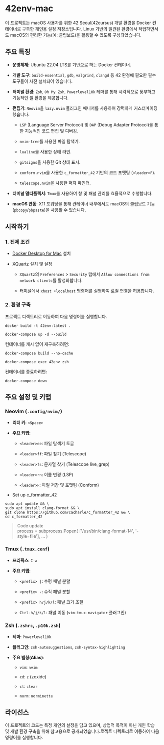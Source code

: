 # 42env-mac

이 프로젝트는 macOS 사용자를 위한 42 Seoul(42cursus) 개발 환경을 Docker 컨테이너로 구축한 개인용 설정 저장소입니다. Linux 기반의 일관된 환경에서 작업하면서도 macOS의 편리한 기능(예: 클립보드)을 활용할 수 있도록 구성되었습니다.

## 주요 특징

- **운영체제**: Ubuntu 22.04 LTS를 기반으로 하는 Docker 컨테이너.

- **개발 도구**: `build-essential`, `gdb`, `valgrind`, `clangd` 등 42 환경에 필요한 필수 도구들이 사전 설치되어 있습니다.

- **터미널 환경**: `Zsh`, `Oh My Zsh`, `Powerlevel10k` 테마를 통해 시각적으로 풍부하고 기능적인 셸 환경을 제공합니다.

- **편집기**: `Neovim`을 `lazy.nvim` 플러그인 매니저를 사용하여 강력하게 커스터마이징했습니다.
  - `LSP` (Language Server Protocol) 및 `DAP` (Debug Adapter Protocol)을 통한 지능적인 코드 편집 및 디버깅.

  - `nvim-tree`를 사용한 파일 탐색기.

  - `lualine`을 사용한 상태 라인.

  - `gitsigns`을 사용한 Git 상태 표시.

  - `conform.nvim`을 사용한 `c_formatter_42` 기반의 코드 포맷팅 (`<leader>F`).

  - `telescope.nvim`을 사용한 퍼지 파인더.

- **터미널 멀티플렉서**: `Tmux`를 사용하여 창 및 패널 관리를 효율적으로 수행합니다.

- **macOS 연동**: X11 포워딩을 통해 컨테이너 내부에서도 macOS의 클립보드 기능(`pbcopy`/`pbpaste`)을 사용할 수 있습니다.

## 시작하기

### 1. 전제 조건

- [Docker Desktop for Mac](https://www.docker.com/products/docker-desktop/) 설치

- [XQuartz](https://www.xquartz.org/) 설치 및 설정
  - `XQuartz`의 `Preferences` > `Security` 탭에서 `Allow connections from network clients`를 활성화합니다.

  - 터미널에서 `xhost +localhost` 명령어를 실행하여 로컬 연결을 허용합니다.

### 2. 환경 구축

프로젝트 디렉토리로 이동하여 다음 명령어를 실행합니다.

```
docker build -t 42env:latest .
```

```
docker-compose up -d --build
```

컨테이너를 캐시 없이 재구축하려면:

```
docker-compose build --no-cache
```

```
docker-compose exec 42env zsh
```

컨테이너를 종료하려면:

```
docker-compose down
```

## 주요 설정 및 키맵

### Neovim (`.config/nvim/`)

- **리더 키**: `<Space>`

- **주요 키맵**:
  - `<leader>ee`: 파일 탐색기 토글

  - `<leader>ff`: 파일 찾기 (Telescope)

  - `<leader>fs`: 문자열 찾기 (Telescope live_grep)

  - `<leader>rn`: 이름 변경 (LSP)

  - `<leader>F`: 파일 저장 및 포맷팅 (Conform)

* Set up c_formatter_42

```
sudo apt update && \
sudo apt install clang-format && \
git clone https://github.com/cacharle/c_formatter_42 && \
cd c_formatter_42
```

> Code update  
> process = subprocess.Popen( ['/usr/bin/clang-format-14', '-style=file'], ... )

### Tmux (`.tmux.conf`)

- **프리픽스**: `C-a`

- **주요 키맵**:
  - `<prefix> |`: 수평 패널 분할

  - `<prefix> -`: 수직 패널 분할

  - `<prefix> h/j/k/l`: 패널 크기 조절

  - `Ctrl-h/j/k/l`: 패널 이동 (`vim-tmux-navigator` 플러그인)

### Zsh (`.zshrc`, `.p10k.zsh`)

- **테마**: `Powerlevel10k`

- **플러그인**: `zsh-autosuggestions`, `zsh-syntax-highlighting`

- **주요 별칭(Alias)**:
  - `vim`: `nvim`

  - `cd`: `z` (zoxide)

  - `cl`: `clear`

  - `norm`: `norminette`

## 라이선스

이 프로젝트의 코드는 특정 개인의 설정을 담고 있으며, 상업적 목적이 아닌 개인 학습 및 개발 환경 구축을 위해 참고용으로 공개되었습니다.로젝트 디렉토리로 이동하여 다음 명령어를 실행합니다.
